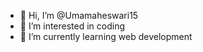- 👋 Hi, I’m @Umamaheswari15
- 👀 I’m interested in coding
- 🌱 I’m currently learning web development



<!---
Umamaheswari15/Umamaheswari15 is a ✨ special ✨ repository because its `README.md` (this file) appears on your GitHub profile.
You can click the Preview link to take a look at your changes.
--->
